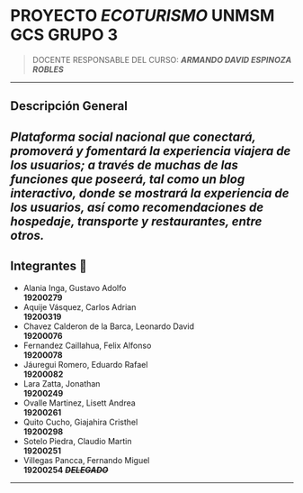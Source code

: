# PROYECTO _ECOTURISMO_ UNMSM GCS GRUPO 3

> DOCENTE RESPONSABLE DEL CURSO: **_ARMANDO DAVID ESPINOZA ROBLES_**

---

## Descripción General

## _Plataforma social nacional que conectará, promoverá y fomentará la experiencia viajera de los usuarios; a través de muchas de las funciones que poseerá, tal como un blog interactivo, donde se mostrará la experiencia de los usuarios, así como recomendaciones de hospedaje, transporte y restaurantes, entre otros._

## Integrantes 🚀

- Alania Inga, Gustavo Adolfo  
  **19200279**
- Aquije Vásquez, Carlos Adrian  
  **19200319**
- Chavez Calderon de la Barca, Leonardo David  
  **19200076**
- Fernandez Caillahua, Felix Alfonso  
  **19200078**
- Jáuregui Romero, Eduardo Rafael  
  **19200082**
- Lara Zatta, Jonathan  
  **19200249**
- Ovalle Martinez, Lisett Andrea  
  **19200261**
- Quito Cucho, Giajahira Cristhel  
  **19200298**
- Sotelo Piedra, Claudio Martin  
  **19200251**
- Villegas Pancca, Fernando Miguel  
  **19200254** **_~~DELEGADO~~_**

---
